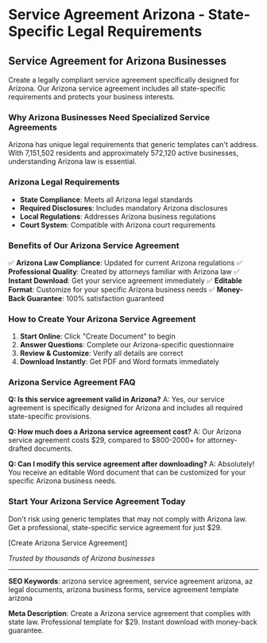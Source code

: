 # Service Agreement Arizona - State-Specific Legal Requirements

## Service Agreement for Arizona Businesses

Create a legally compliant service agreement specifically designed for Arizona. Our Arizona service agreement includes all state-specific requirements and protects your business interests.

### Why Arizona Businesses Need Specialized Service Agreements

Arizona has unique legal requirements that generic templates can't address. With 7,151,502 residents and approximately 572,120 active businesses, understanding Arizona law is essential.

### Arizona Legal Requirements

- **State Compliance**: Meets all Arizona legal standards
- **Required Disclosures**: Includes mandatory Arizona disclosures
- **Local Regulations**: Addresses Arizona business regulations
- **Court System**: Compatible with Arizona court requirements

### Benefits of Our Arizona Service Agreement

✅ **Arizona Law Compliance**: Updated for current Arizona regulations
✅ **Professional Quality**: Created by attorneys familiar with Arizona law
✅ **Instant Download**: Get your service agreement immediately
✅ **Editable Format**: Customize for your specific Arizona business needs
✅ **Money-Back Guarantee**: 100% satisfaction guaranteed

### How to Create Your Arizona Service Agreement

1. **Start Online**: Click "Create Document" to begin
2. **Answer Questions**: Complete our Arizona-specific questionnaire
3. **Review & Customize**: Verify all details are correct
4. **Download Instantly**: Get PDF and Word formats immediately

### Arizona Service Agreement FAQ

**Q: Is this service agreement valid in Arizona?**
A: Yes, our service agreement is specifically designed for Arizona and includes all required state-specific provisions.

**Q: How much does a Arizona service agreement cost?**
A: Our Arizona service agreement costs $29, compared to $800-2000+ for attorney-drafted documents.

**Q: Can I modify this service agreement after downloading?**
A: Absolutely! You receive an editable Word document that can be customized for your specific Arizona business needs.

### Start Your Arizona Service Agreement Today

Don't risk using generic templates that may not comply with Arizona law. Get a professional, state-specific service agreement for just $29.

[Create Arizona Service Agreement]

_Trusted by thousands of Arizona businesses_

---

**SEO Keywords**: arizona service agreement, service agreement arizona, az legal documents, arizona business forms, service agreement template arizona

**Meta Description**: Create a Arizona service agreement that complies with state law. Professional template for $29. Instant download with money-back guarantee.
